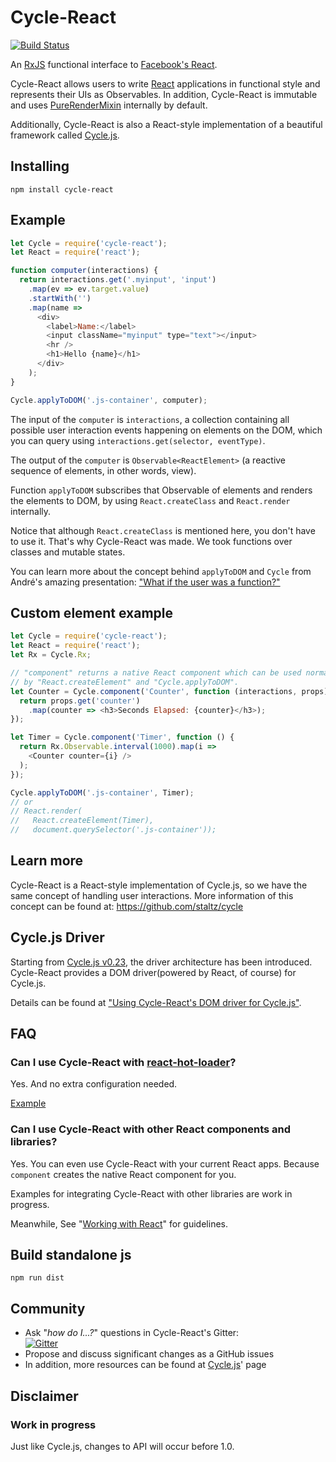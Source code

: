# Cycle-React

[![Build Status](https://travis-ci.org/pH200/cycle-react.svg?branch=master)](https://travis-ci.org/pH200/cycle-react)

An [RxJS](https://github.com/Reactive-Extensions/RxJS) functional interface
to [Facebook's React](http://facebook.github.io/react/).

Cycle-React allows users to write [React](https://github.com/facebook/react)
applications in functional style and represents their UIs as Observables.
In addition, Cycle-React is immutable and uses
[PureRenderMixin](https://facebook.github.io/react/docs/pure-render-mixin.html)
internally by default.

Additionally, Cycle-React is also a React-style implementation of a beautiful
framework called [Cycle.js](https://github.com/staltz/cycle).

## Installing

```
npm install cycle-react
```

## Example

```js
let Cycle = require('cycle-react');
let React = require('react');

function computer(interactions) {
  return interactions.get('.myinput', 'input')
    .map(ev => ev.target.value)
    .startWith('')
    .map(name =>
      <div>
        <label>Name:</label>
        <input className="myinput" type="text"></input>
        <hr />
        <h1>Hello {name}</h1>
      </div>
    );
}

Cycle.applyToDOM('.js-container', computer);
```

The input of the `computer` is `interactions`, a collection containing all
possible user interaction events happening on elements on the DOM, which you
can query using `interactions.get(selector, eventType)`.

The output of the `computer` is `Observable<ReactElement>`
(a reactive sequence of elements, in other words, view).

Function `applyToDOM` subscribes that Observable of elements and renders the
elements to DOM, by using `React.createClass` and `React.render` internally.

Notice that although `React.createClass` is mentioned here, you don't have to
use it. That's why Cycle-React was made. We took functions over classes
and mutable states.

You can learn more about the concept behind `applyToDOM` and `Cycle` from
André's amazing presentation:
["What if the user was a function?"](https://youtu.be/1zj7M1LnJV4)

## Custom element example

```js
let Cycle = require('cycle-react');
let React = require('react');
let Rx = Cycle.Rx;

// "component" returns a native React component which can be used normally
// by "React.createElement" and "Cycle.applyToDOM".
let Counter = Cycle.component('Counter', function (interactions, props) {
  return props.get('counter')
    .map(counter => <h3>Seconds Elapsed: {counter}</h3>);
});

let Timer = Cycle.component('Timer', function () {
  return Rx.Observable.interval(1000).map(i =>
    <Counter counter={i} />
  );
});

Cycle.applyToDOM('.js-container', Timer);
// or
// React.render(
//   React.createElement(Timer),
//   document.querySelector('.js-container'));
```

## Learn more

Cycle-React is a React-style implementation of Cycle.js, so we have the same
concept of handling user interactions. More information of this concept can be
found at: https://github.com/staltz/cycle

## Cycle.js Driver

Starting from
[Cycle.js v0.23](https://github.com/staltz/cycle/releases/tag/v0.23.0),
the driver architecture has been introduced.
Cycle-React provides a DOM driver(powered by React, of course) for Cycle.js.

Details can be found at
["Using Cycle-React's DOM driver for Cycle.js"](/docs/cycle-js-driver.md).

## FAQ

### Can I use Cycle-React with [react-hot-loader](https://github.com/gaearon/react-hot-loader)?

Yes. And no extra configuration needed.

[Example](https://github.com/cycle-react-examples/react-hot-boilerplate)

### Can I use Cycle-React with other React components and libraries?

Yes. You can even use Cycle-React with your current React apps. Because
`component` creates the native React component for you.

Examples for integrating Cycle-React with other libraries are work in progress.

Meanwhile, See
"[Working with React](/docs/working-with-react.md)"
for guidelines.

## Build standalone js

```
npm run dist
```

## Community

* Ask "_how do I...?_" questions in Cycle-React's Gitter: <br/>
[![Gitter](https://badges.gitter.im/Join%20Chat.svg)](https://gitter.im/pH200/cycle-react?utm_source=badge&utm_medium=badge&utm_campaign=pr-badge)
* Propose and discuss significant changes as a GitHub issues
* In addition, more resources can be found at
[Cycle.js](https://github.com/staltz/cycle)' page

## Disclaimer

### Work in progress

Just like Cycle.js, changes to API will occur before 1.0.
